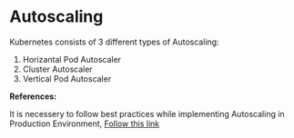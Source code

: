 # Autoscaling

Kubernetes consists of 3 different types of Autoscaling:

1. Horizantal Pod Autoscaler
2. Cluster Autoscaler
3. Vertical Pod Autoscaler
 

**References:**

It is necessery to follow best practices while implementing Autoscaling in Production Environment, [Follow this link](https://www.replex.io/blog/kubernetes-in-production-best-practices-for-cluster-autoscaler-hpa-and-vpa)




